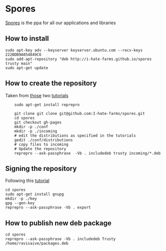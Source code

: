 # Spores
[Spores](http://i-hate-farms.github.io/spores) is the ppa for all our applications and libraries

## How to install
```
sudo apt-key adv --keyserver keyserver.ubuntu.com --recv-keys 222BDB9A054849C6
sudo add-apt-repository "deb http://i-hate-farms.github.io/spores trusty main"
sudo apt-get update
```

## How to create the repository

Taken from [those](http://doc.ubuntu-fr.org/tutoriel/comment_creer_depot) two [tutorials](http://www.tecmint.com/create-deb-pacakge-repository-in-ubuntu/)

```
    sudo apt-get install reprepro

    git clone git clone git@github.com:I-hate-farms/spores.git
    cd spores
    git checkout gh-pages
    mkdir -p ./conf
    mkdir -p ./incoming
    # edit the distributions as specified in the tutorials
    gedit ./conf/distributions
    # copy files to incoming
    # Update the repository
    reprepro --ask-passphrase  -Vb . includedeb trusty incoming/*.deb
```
## Signing the repository 
Following this [tutorial](http://www.tecmint.com/create-deb-pacakge-repository-in-ubuntu/)
```
cd spores
sudo apt-get install gnupg
mkdir -p ./key
gpg --gen-key
reprepro --ask-passphrase -Vb . export
```

## How to publish new deb package
```
cd spores
reprepro --ask-passphrase -Vb . includedeb Trusty /home/ravisaive/packages.deb
```
